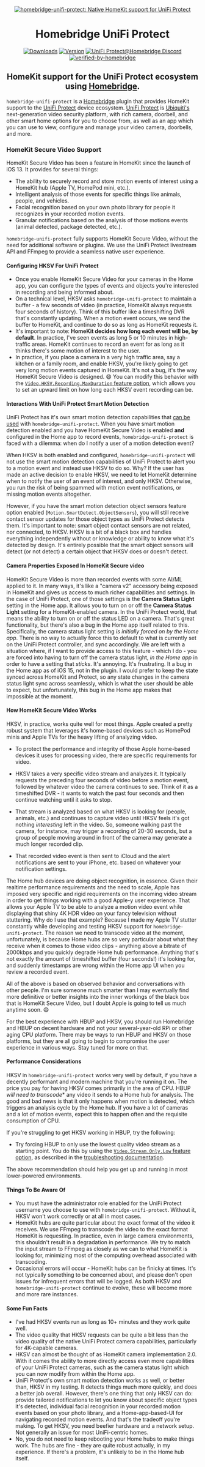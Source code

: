 <SPAN ALIGN="CENTER" STYLE="text-align:center">
<DIV ALIGN="CENTER" STYLE="text-align:center">

[![homebridge-unifi-protect: Native HomeKit support for UniFi Protect](https://raw.githubusercontent.com/hjdhjd/homebridge-unifi-protect/master/homebridge-protect.svg)](https://github.com/hjdhjd/homebridge-unifi-protect)

# Homebridge UniFi Protect

[![Downloads](https://img.shields.io/npm/dt/homebridge-unifi-protect?color=%230559C9&logo=icloud&logoColor=%23FFFFFF&style=for-the-badge)](https://www.npmjs.com/package/homebridge-unifi-protect)
[![Version](https://img.shields.io/npm/v/homebridge-unifi-protect?color=%230559C9&label=Homebridge%20UniFi%20Protect&logo=ubiquiti&logoColor=%23FFFFFF&style=for-the-badge)](https://www.npmjs.com/package/homebridge-unifi-protect)
[![UniFi Protect@Homebridge Discord](https://img.shields.io/discord/432663330281226270?color=0559C9&label=Discord&logo=discord&logoColor=%23FFFFFF&style=for-the-badge)](https://discord.gg/QXqfHEW)
[![verified-by-homebridge](https://img.shields.io/badge/homebridge-verified-blueviolet?color=%23491F59&style=for-the-badge&logoColor=%23FFFFFF&logo=homebridge)](https://github.com/homebridge/homebridge/wiki/Verified-Plugins)

## HomeKit support for the UniFi Protect ecosystem using [Homebridge](https://homebridge.io).
</DIV>
</SPAN>

`homebridge-unifi-protect` is a [Homebridge](https://homebridge.io) plugin that provides HomeKit support to the [UniFi Protect](https://unifi-network.ui.com/video-security) device ecosystem. [UniFi Protect](https://unifi-network.ui.com/video-security) is [Ubiquiti's](https://www.ui.com) next-generation video security platform, with rich camera, doorbell, and other smart home options for you to choose from, as well as an app which you can use to view, configure and manage your video camera, doorbells, and more.

### HomeKit Secure Video Support
HomeKit Secure Video has been a feature in HomeKit since the launch of iOS 13. It provides for several things:

  * The ability to securely record and store motion events of interest using a HomeKit hub (Apple TV, HomePod mini, etc.).
  * Intelligent analysis of those events for specific things like animals, people, and vehicles.
  * Facial recognition based on your own photo library for people it recognizes in your recorded motion events.
  * Granular notifications based on the analysis of those motions events (animal detected, package detected, etc.).

`homebridge-unifi-protect` fully supports HomeKit Secure Video, without the need for additional software or plugins. We use the UniFi Protect livestream API and FFmpeg to provide a seamless native user experience.

#### Configuring HKSV For UniFi Protect

  * Once you enable HomeKit Secure Video for your cameras in the Home app, you can configure the types of events and objects you're interested in recording and being informed about.
  * On a technical level, HKSV asks `homebridge-unifi-protect` to maintain a buffer - a few seconds of video (in practice, HomeKit always requests four seconds of history). Think of this buffer like a timeshifting DVR that's constantly updating. When a motion event occurs, we send the buffer to HomeKit, and continue to do so as long as HomeKit requests it.
  * It's important to note: **HomeKit decides how long each event will be, by default**. In practice, I've seen events as long 5 or 10 minutes in high-traffic areas. HomeKit continues to record an event for as long as it thinks there's some motion of interest to the user.
  * In practice, if you place a camera in a very high traffic area, say a kitchen or a family room, and enable HKSV, you're likely going to get very long motion events captured in HomeKit. It's not a bug, it's the way HomeKit Secure Video is designed. :smile: You can modify this behavior with the [`Video.HKSV.Recording.MaxDuration` feature option](https://github.com/hjdhjd/homebridge-unifi-protect/blob/master/docs/FeatureOptions.md#video), which allows you to set an upward limit on how long each HKSV event recording can be.

#### Interactions With UniFi Protect Smart Motion Detection
UniFi Protect has it's own smart motion detection capabilities that [can be used](https://github.com/hjdhjd/homebridge-unifi-protect/blob/master/docs/FeatureOptions.md#motion) with `homebridge-unifi-protect`. When you have smart motion detection enabled and you have HomeKit Secure Video is enabled **and** configured in the Home app to record events, `homebridge-unifi-protect` is faced with a dilemma: when do I notify a user of a motion detection event?

When HKSV is both enabled and configured, `homebridge-unifi-protect` will not use the smart motion detection capabilities of UniFi Protect to alert you to a motion event and instead use HKSV to do so. Why? If the user has made an active decision to enable HKSV, we need to let HomeKit determine when to notify the user of an event of interest, and only HKSV. Otherwise, you run the risk of being spammed with motion event notifications, or missing motion events altogether.

However, if you have the smart motion detection object sensors feature option enabled (`Motion.SmartDetect.ObjectSensors`), you will still receive contact sensor updates for those object types as UniFi Protect detects them. It's important to note: smart object contact sensors are not related, nor connected, to HKSV. HKSV is a bit of a black box and handles everything independently without or knowledge or ability to know what it's detected by design. It's entirely possible that the smart object sensors will detect (or not detect) a certain object that HKSV does or doesn't detect.

#### Camera Properties Exposed In HomeKit Secure video
HomeKit Secure Video is more than recorded events with some AI/ML applied to it. In many ways, it's like a "camera v2" accessory being exposed in HomeKit and gives us access to much richer capabilities and settings. In the case of UniFi Protect, one of those settings is the **Camera Status Light** setting in the Home app. It allows you to turn on or off the **Camera Status Light** setting for a HomeKit-enabled camera. In the UniFi Protect world, that means the ability to turn on or off the status LED on a camera. That's great functionality, but there's also a bug in the Home app itself related to this. Specifically, the camera status light setting *is initially forced on by the Home app*. There is no way to actually force this to default to what is currently set on the UniFi Protect controller, and sync accordingly. We are left with a situation where, if I want to provide access to this feature - which I do - you are forced into having to turn off the camera status light, *in the Home app* in order to have a setting that *sticks*. It's annoying. It's frustrating. It a bug in the Home app as of iOS 15, not in the plugin. I would prefer to keep the state synced across HomeKit and Protect, so any state changes in the camera status light sync across seamlessly, which is what the user should be able to expect, but unfortunately, this bug in the Home app makes that impossible at the moment.

#### How HomeKit Secure Video Works
HKSV, in practice, works quite well for most things. Apple created a pretty robust system that leverages it's home-based devices such as HomePod minis and Apple TVs for the heavy lifting of analyzing video.

  * To protect the performance and integrity of those Apple home-based devices it uses for processing video, there are specific requirements for video.

  * HKSV takes a very specific video stream and analyzes it. It typically requests the preceding four seconds of video before a motion event, followed by whatever video the camera continues to see. Think of it as a timeshifted DVR - it wants to watch the past four seconds and then continue watching until it asks to stop.
  * That stream is analyzed based on what HKSV is looking for (people, animals, etc.) and continues to capture video until HKSV feels it's got nothing *interesting* left in the video. So, someone walking past the camera, for instance, may trigger a recording of 20-30 seconds, but a group of people moving around in front of the camera may generate a much longer recorded clip.
  * That recorded video event is then sent to iCloud and the alert notifications are sent to your iPhone, etc. based on whatever your notification settings.

The Home hub devices are doing object recognition, in essence. Given their realtime performance requirements and the need to scale, Apple has imposed very specific and rigid requirements on the incoming video stream in order to get things working with a good Apple-y user experience. That allows your Apple TV to be able to analyze a motion video event while displaying that shiny 4K HDR video on your fancy television without stuttering. Why do I use that example? Because I made my Apple TV stutter constantly while developing and testing HKSV support for `homebridge-unifi-protect`. The reason we need to transcode video at the moment, unfortunately, is because Home hubs are so very particular about what they receive when it comes to those video clips - anything above a bitrate of 2000kbps and you quickly degrade Home hub performance. Anything that's not exactly the amount of timeshifted buffer (four seconds!) it's looking for, and suddenly timestamps are wrong within the Home app UI when you review a recorded event.

All of the above is based on observed behavior and conversations with other people. I'm sure someone much smarter than I may eventually find more definitive or better insights into the inner workings of the black box that is HomeKit Secure Video, but I doubt Apple is going to tell us much anytime soon. 😄

For the best experience with HBUP and HKSV, you should run Homebridge and HBUP on decent hardware and not your several-year-old RPi or other aging CPU platform. There may be ways to run HBUP and HKSV on those platforms, but they are all going to begin to compromise the user experience in various ways. Stay tuned for more on that.

#### Performance Considerations
HKSV in `homebridge-unifi-protect` works very well by default, if you have a decently performant and modern machine that you're running it on. The price you pay for having HKSV comes primarily in the area of CPU. HBUP *will need to transcode** any video it sends to a Home hub for analysis. The good and bad news is that it only happens when motion is detected, which triggers an analysis cycle by the Home hub. If you have a lot of cameras and a lot of motion events, expect this to happen often and the requisite consumption of CPU.

If you're struggling to get HKSV working in HBUP, try the following:

  * Try forcing HBUP to only use the lowest quality video stream as a starting point. You do this by using the [`Video.Stream.Only.Low` feature option](https://github.com/hjdhjd/homebridge-unifi-protect/blob/master/docs/FeatureOptions.md#video), as described in the [troubleshooting documentation](https://github.com/hjdhjd/homebridge-unifi-protect/blob/master/docs/Troubleshooting.md#use-the-low-stream).

The above recommendation should help you get up and running in most lower-powered environments.

#### Things To Be Aware Of
  * You must have the administrator role enabled for the UniFi Protect username you choose to use with `homebridge-unifi-protect`. Without it, HKSV won't work correctly or at all in most cases.
  * HomeKit hubs are quite particular about the exact format of the video it receives. We use FFmpeg to transcode the video to the exact format HomeKit is requesting. In practice, even in large camera environments, this shouldn't result in a degradation in performance. We try to match the input stream to FFmpeg as closely as we can to what HomeKit is looking for, minimizing most of the computing overhead associated with transcoding.
  * Occasional errors will occur - HomeKit hubs can be finicky at times. It's not typically something to be concerned about, and please don't open issues for infrequent errors that will be logged. As both HKSV and `homebridge-unifi-protect` continue to evolve, these will become more and more rare instances.

#### Some Fun Facts
  * I've had HKSV events run as long as 10+ minutes and they work quite well.
  * The video quality that HKSV requests can be quite a bit less than the video quality of the native UniFi Protect camera capabilities, particularly for 4K-capable cameras.
  * HKSV can almost be thought of as HomeKit camera implementation 2.0. With it comes the ability to more directly access even more capabilities of your UniFi Protect cameras, such as the camera status light which you can now modify from within the Home app.
  * UniFi Protect's own smart motion detection works as well, or better than, HKSV in my testing. It detects things much more quickly, and does a better job overall. However, there's one thing that only HKSV can do: provide tailored notifications to let you know about specific object types it's detected, individual facial recognition in your recorded motion events based on your photo library, and a Home-app-based-UI for navigating recorded motion events. And that's the tradeoff you're making. To get HKSV, you need beefier hardware and a network setup. Not generally an issue for most UniFi-centric homes.
  * No, you do not need to keep rebooting your Home hubs to make things work. The hubs are fine - they are quite robust actually, in my experience. If there's a problem, it's unlikely to be in the Home hub itself.
